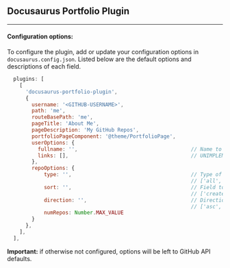 ## Docusaurus Portfolio Plugin
____
#### Configuration options:
To configure the plugin, add or update your configuration options in `docusaurus.config.json`. Listed below are the default options and descriptions of each field.
```javascript
  plugins: [
    [
      'docusaurus-portfolio-plugin',
      {
        username: '<GITHUB-USERNAME>',
        path: 'me',
        routeBasePath: 'me',
        pageTitle: 'About Me',
        pageDescription: 'My GitHub Repos',
        portfolioPageComponent: '@theme/PortfolioPage',
        userOptions: {
          fullname: '',                                     // Name to be displayed in usercard
          links: [],                                        // UNIMPLEMENTED: Links to be displayed in usercard
        },
        repoOptions: {
            type: '',                                       // Type of repos to be queried
                                                            // ['all','public','private','forks','sources','member','internal']
            sort: '',                                       // Field to sort repos using
                                                            // ['created','updated','pushed',]
            direction: '',                                  // Direction repos will be sorted in
                                                            // ['asc','desc']
            numRepos: Number.MAX_VALUE
        }
      },
    ],
  ],
```
**Important:** if otherwise not configured, options will be left to GitHub API defaults.